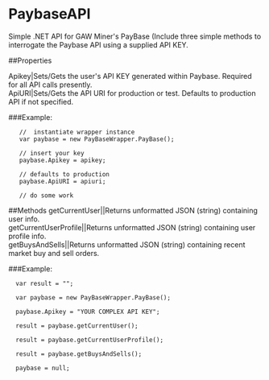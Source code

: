 # PaybaseAPI

Simple .NET API for GAW Miner's PayBase
(Include three simple methods to interrogate the Paybase API using a supplied API KEY.

##Properties

Apikey|Sets/Gets the user's API KEY generated within Paybase. Required for all API calls presently.<br>
ApiURI|Sets/Gets the API URI for production or test. Defaults to production API if not specified.<br>

###Example:
```
   //  instantiate wrapper instance 
   var paybase = new PayBaseWrapper.PayBase();

   // insert your key 
   paybase.Apikey = apikey; 

   // defaults to production
   paybase.ApiURI = apiuri; 
   
   // do some work
```
##Methods
   getCurrentUser||Returns unformatted JSON (string) containing user info.<br>
   getCurrentUserProfile||Returns unformatted JSON (string) containing user profile info.<br>
   getBuysAndSells||Returns unformatted JSON (string) containing recent market buy and sell orders.<br>

###Example:
```
  var result = "";
  
  var paybase = new PayBaseWrapper.PayBase();

  paybase.Apikey = "YOUR COMPLEX API KEY"; 

  result = paybase.getCurrentUser(); 

  result = paybase.getCurrentUserProfile(); 

  result = paybase.getBuysAndSells(); 

  paybase = null; 
```

